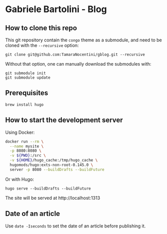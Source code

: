 # Gabriele Bartolini - Blog

## How to clone this repo

This git repository contain the `congo` theme as a submodule, and need to be
cloned with the `--recursive` option:

```
git clone git@github.com:TamaraNocentini/gblog.git --recursive
```

Without that option, one can manually download the submodules with:

```
git submodule init
git submodule update
```

## Prerequisites

```
brew install hugo
```

## How to start the development server

Using Docker:

```sh
docker run --rm \
  --name mysite \
  -p 8080:8080 \
  -v ${PWD}:/src \
  -v ${HOME}/hugo_cache:/tmp/hugo_cache \
  hugomods/hugo:exts-non-root-0.145.0 \
  server -p 8080 --buildDrafts --buildFuture
```

Or with Hugo:

```
hugo serve --buildDrafts --buildFuture
```

The site will be served at http://localhost:1313

## Date of an article

Use `date -Iseconds` to set the date of an article before publishing it.
